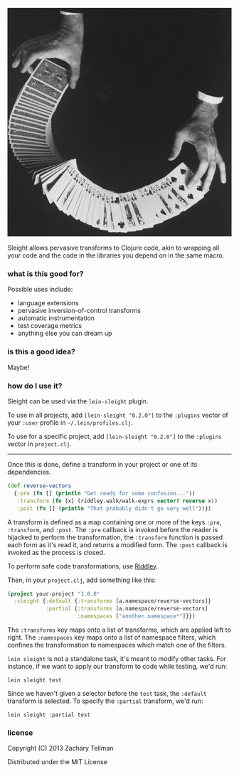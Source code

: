 ![](docs/sleight.jpg)

Sleight allows pervasive transforms to Clojure code, akin to wrapping all your code and the code in the libraries you depend on in the same macro.

### what is this good for?

Possible uses include:

* language extensions
* pervasive inversion-of-control transforms
* automatic instrumentation
* test coverage metrics
* anything else you can dream up

### is this a good idea?

Maybe!

### how do I use it?

Sleight can be used via the `lein-sleight` plugin.

To use in all projects, add `[lein-sleight "0.2.0"]` to the `:plugins` vector of your `:user` profile in `~/.lein/profiles.clj`.  

To use for a specific project, add `[lein-sleight "0.2.0"]` to the `:plugins` vector in `project.clj`.

---

Once this is done, define a transform in your project or one of its dependencies.

```clj
(def reverse-vectors
  {:pre (fn [] (println "Get ready for some confusion..."))
   :transform (fn [x] (riddley.walk/walk-exprs vector? reverse x))
   :post (fn [] (println "That probably didn't go very well"))})
```

A transform is defined as a map containing one or more of the keys `:pre`, `:transform`, and `:post`.  The `:pre` callback is invoked before the reader is hijacked to perform the transformation, the `:transform` function is passed each form as it's read it, and returns a modified form.  The `:post` callback is invoked as the process is closed.

To perform safe code transformations, use [Riddley](https://github.com/ztellman/riddley).

Then, in your `project.clj`, add something like this:

```clj
(project your-project "1.0.0"
  :sleight {:default {:transforms [a.namespace/reverse-vectors]}
            :partial {:transforms [a.namespace/reverse-vectors]
                      :namespaces ["another.namespace*"]}})
```

The `:transforms` key maps onto a list of transforms, which are applied left to right.  The `:namespaces` key maps onto a list of namespace filters, which confines the transformation to namespaces which match one of the filters.

`lein sleight` is not a standalone task, it's meant to modify other tasks.  For instance, if we want to apply our transform to code while testing, we'd run:

```
lein sleight test
```

Since we haven't given a selector before the `test` task, the `:default` transform is selected.  To specify the `:partial` transform, we'd run:

```
lein sleight :partial test
```

### license

Copyright (C) 2013 Zachary Tellman

Distributed under the MIT License
